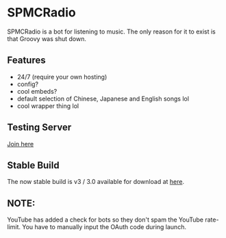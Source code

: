 # SPMCRadio
SPMCRadio is a bot for listening to music.
The only reason for it to exist is that Groovy was shut down.

## Features
- 24/7 (require your own hosting)
- config?
- cool embeds?
- default selection of Chinese, Japanese and English songs lol
- cool wrapper thing lol

## Testing Server
[Join here](https://dc.spmc.fun)

## Stable Build
The now stable build is v3 / 3.0 available for download at [here](https://github.com/stellarspmc/spmcradio/releases/tag/2.5.7a).

## NOTE:
YouTube has added a check for bots so they don't spam the YouTube rate-limit.
You have to manually input the OAuth code during launch.
